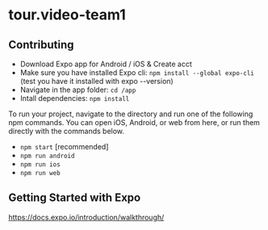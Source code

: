 # tour.video-team1

## Contributing
- Download Expo app for Android / iOS & Create acct
- Make sure you have installed Expo cli: `npm install --global expo-cli` (test you have it installed with expo --version)
- Navigate in the app folder: `cd /app`
- Intall dependencies: `npm install`

To run your project, navigate to the directory and run one of the following npm commands.
You can open iOS, Android, or web from here, or run them directly with the commands below.

- `npm start` [recommended]
- `npm run android`
- `npm run ios`
- `npm run web`

## Getting Started with Expo

https://docs.expo.io/introduction/walkthrough/

